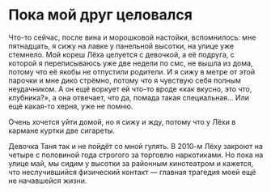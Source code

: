 

# Пока мой друг целовался

Что-то сейчас, после вина и морошковой настойки, вспомнилось: мне пятнадцать, я сижу на лавке у панельной высотки, на улице уже стемнело. Мой кореш Лёха целуется с девочкой, а её подруга, с которой я переписываюсь уже две недели по смс, не вышла из дома, потому что её якобы не отпустили родители. И я сижу в метре от этой парочки и мне дико стрёмно, потому что я чувствую себя полным неудачником. А он ещё воркует ей что-то вроде «как вкусно, это что, клубника?», а она отвечает, что да, помада такая специальная… Или ещё какая-то херня, уже не помню.

Очень хочется уйти домой, но я сижу и жду, потому что у Лёхи в кармане куртки две сигареты.

Девочка Таня так и не пойдёт со мной гулять. В 2010-м Лёху закроют на четыре с половиной года строгого за торговлю наркотиками. Но пока на улице май, мы сидим у высотки за районным кинотеатром и кажется, что неслучившийся физический контакт — главная трагедия моей ещё не начавшейся жизни.